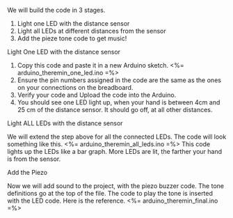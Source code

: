 We will build the code in 3 stages.
1.	Light one LED with the distance sensor
2.	Light all LEDs at different distances from the sensor
3.	Add the pieze tone code to get music!


Light One LED with the distance sensor

1. Copy this code and paste it in a new Arduino sketch. <%= arduino_theremin_one_led.ino =%>
2. Ensure the pin numbers assigned in the code are the same as the ones on your connections on the breadboard.
3. Verify your code and Upload the code into the Arduino. 
4. You should see one LED light up, when your hand is between 4cm and 25 cm of the distance sensor. It should go off, at all other distances.

Light ALL LEDs with the distance sensor

We will extend the step above for all the connected LEDs. The code will look something like this. <%= arduino_theremin_all_leds.ino =%>
This code lights up the LEDs like a bar graph. More LEDs are lit, the farther your hand is from the sensor.

Add the Piezo

Now we will add sound to the project, with the piezo buzzer code. The tone definitions go at the top of the file. The code to play the tone is inserted with the LED code. Here is the reference. <%= arduino_theremin_final.ino =%>

